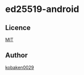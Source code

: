 # ed25519-android

## Licence

[MIT](https://github.com/tcnksm/tool/blob/master/LICENCE)

## Author

[kobaken0029](https://github.com/kobaken0029)
